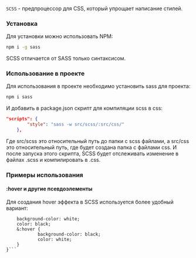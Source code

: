 `SCSS` - предпроцессор для CSS, который упрощает написание стилей.
### Установка
Для установки можно использовать NPM:
``` bash
npm i -g sass
```
SCSS отличается от SASS только синтаксисом.
### Использование в проекте
Для использования в проекте необходимо установить sass для проекта:
```bash
npm i sass
```
И добавить в package.json скрипт для компиляции scss в css:
``` json    
"scripts": {
        "style": "sass -w src/scss/:src/css/"
    },
```
Где src/scss это относительный путь до папки с scss файлами, а src/css это относительный путь, где будет создана папка с файлами css.
И после запуска этого скрипта, SCSS будет отслеживать изменение в файлах .scss и компилировать в .css.
### Примеры использования
#### :hover и другие псевдоэлементы
Для создания hover эффекта в SCSS используется более удобный вариант:
```button {
	background-color: white;
	color: black;
	&:hover {
			background-color: black;
			color: white;
	}
}```